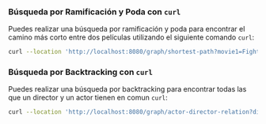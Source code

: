 ### Búsqueda por Ramificación y Poda con `curl`

Puedes realizar una búsqueda por ramificación y poda para encontrar el camino más corto entre dos películas utilizando el siguiente comando `curl`:

```bash
curl --location 'http://localhost:8080/graph/shortest-path?movie1=Fight%20Club&movie2=Inglorious%20Basterds'
```

### Búsqueda por Backtracking con `curl`

Puedes realizar una búsqueda por backtracking para encontrar todas las que un director y un actor tienen en comun `curl`:


```bash
curl --location 'http://localhost:8080/graph/actor-director-relation?director=Quentin%20Tarantino&actor=Brad%20Pitt'
```